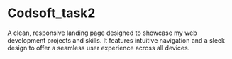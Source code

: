 # Codsoft_task2
A clean, responsive landing page designed to showcase my web development projects and skills. It features intuitive navigation and a sleek design to offer a seamless user experience across all devices.
